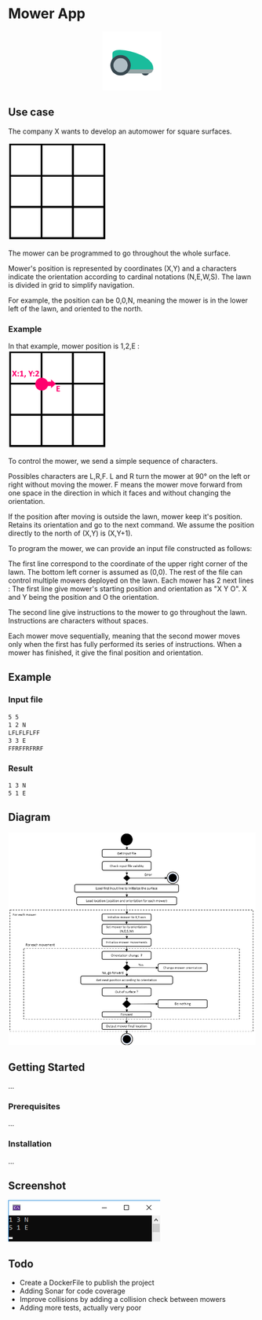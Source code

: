 # Mower App
<p align="center">
    <a href="#">
        <img src="images/logo.png" alt="Logo">
    </a>
</p>

## Use case
The company X wants to develop an automower for square surfaces.

<a href="#">
    <img src="images/usecase_grid.png"  width="200" height="200" alt="Use case grid">
</a>

The mower can be programmed to go throughout the whole surface. 

Mower's position is represented by coordinates (X,Y) and a characters indicate the orientation according to cardinal notations (N,E,W,S). The lawn is divided in grid to simplify navigation.

For example, the position can be 0,0,N, meaning the mower is in the lower left of the lawn, and oriented to the north.

### Example

In that example, mower position is 1,2,E :
<br/>
<a href="#">
    <img src="images/usecase_grid_mower.png"  width="200" height="200" alt="Use case grid mower">
</a>

To control the mower, we send a simple sequence of characters. 

Possibles characters are L,R,F. L and R turn the mower at 90° on the left or right without moving the mower. F means the mower move forward from one space in the direction in which it faces and without changing the orientation.

If the position after moving is outside the lawn, mower keep it's position. Retains its orientation and go to the next command.
We assume the position directly to the north of (X,Y) is (X,Y+1).

To program the mower, we can provide an input file constructed as follows:

The first line correspond to the coordinate of the upper right corner of the lawn. The bottom left corner is assumed as (0,0). The rest of the file can control multiple
mowers deployed on the lawn. Each mower has 2 next lines : The first line give mower's starting position and orientation as "X Y O". X and Y being the position and O the orientation.

The second line give instructions to the mower to go throughout the lawn.
Instructions are characters without spaces.

Each mower move sequentially, meaning that the second mower moves only when the first has fully performed its series of instructions.
When a mower has finished, it give the final position and orientation.

## Example

### Input file
```
5 5
1 2 N
LFLFLFLFF
3 3 E
FFRFFRFRRF
```

### Result
```
1 3 N
5 1 E
```

## Diagram

<a href="#">
    <img src="images/diagram.png" alt="Diagram">
</a>

## Getting Started
...

### Prerequisites
...
### Installation
...
## Screenshot

<a href="#">
    <img src="images/screenshot.png" alt="Screenshot">
</a>

## Todo
* Create a DockerFile to publish the project
* Adding Sonar for code coverage
* Improve collisions by adding a collision check between mowers 
* Adding more tests, actually very poor